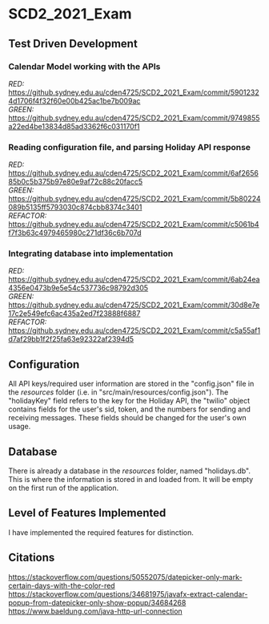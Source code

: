 # SCD2_2021_Exam

## Test Driven Development
### Calendar Model working with the APIs
*RED:* https://github.sydney.edu.au/cden4725/SCD2_2021_Exam/commit/59012324d1706f4f32f60e00b425ac1be7b009ac  
*GREEN:* https://github.sydney.edu.au/cden4725/SCD2_2021_Exam/commit/9749855a22ed4be13834d85ad3362f6c031170f1

### Reading configuration file, and parsing Holiday API response
*RED:* https://github.sydney.edu.au/cden4725/SCD2_2021_Exam/commit/6af265685b0c5b375b97e80e9af72c88c20facc5  
*GREEN:* https://github.sydney.edu.au/cden4725/SCD2_2021_Exam/commit/5b80224089b5135ff5793030c874cbb8374c3401  
*REFACTOR:* https://github.sydney.edu.au/cden4725/SCD2_2021_Exam/commit/c5061b4f7f3b63c4979465980c271df36c6b707d

### Integrating database into implementation
*RED:* https://github.sydney.edu.au/cden4725/SCD2_2021_Exam/commit/6ab24ea4356e0473b9e5e54c537736c98792d305  
*GREEN:* https://github.sydney.edu.au/cden4725/SCD2_2021_Exam/commit/30d8e7e17c2e549efc6ac435a2ed7f23888f6887  
*REFACTOR:* https://github.sydney.edu.au/cden4725/SCD2_2021_Exam/commit/c5a55af1d7af29bb1f2f25fa63e92322af2394d5  

## Configuration
All API keys/required user information are stored in the "config.json" file in the *resources* folder
(i.e. in "src/main/resources/config.json"). The "holidayKey" field refers to the key for the Holiday API,
the "twilio" object contains fields for the user's sid, token, and the numbers for sending and receiving
messages. These fields should be changed for the user's own usage.

## Database
There is already a database in the *resources* folder, named "holidays.db". This is where the information
is stored in and loaded from. It will be empty on the first run of the application.

## Level of Features Implemented
I have implemented the required features for distinction. 

## Citations
https://stackoverflow.com/questions/50552075/datepicker-only-mark-certain-days-with-the-color-red  
https://stackoverflow.com/questions/34681975/javafx-extract-calendar-popup-from-datepicker-only-show-popup/34684268  
https://www.baeldung.com/java-http-url-connection